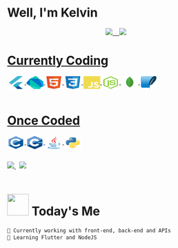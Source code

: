 # Well, I'm Kelvin

<div align="center">

  <a href="https://github.com/kelvins213">

  <img height="180em" src="https://github-readme-stats.vercel.app/api?username=kelvins213&show_icons=true&theme=dracula&include_all_commits=true&count_private=true"/>
  <img/>
  <img/>
  <img/>
  <img height="180em" src="https://github-readme-stats.vercel.app/api/top-langs/?username=kelvins213&layout=compact&langs_count=7&theme=dracula"/>

</div>

# Currently Coding
  
<div>
  
  <img align="center" alt="Kelvin-Flutter" height="30" width="40" src="https://raw.githubusercontent.com/devicons/devicon/master/icons/flutter/flutter-original.svg">
  
  <img align="center" alt="Kelvin-Dart" height="30" width="40" src="https://raw.githubusercontent.com/devicons/devicon/master/icons/dart/dart-original.svg">
  
  <img align="center" alt="Kelvin-HTML" height="30" width="40" src="https://raw.githubusercontent.com/devicons/devicon/master/icons/html5/html5-original.svg">
  
  <img align="center" alt="Kelvin-CSS" height="30" width="40" src="https://raw.githubusercontent.com/devicons/devicon/master/icons/css3/css3-original.svg">
  
  <img align="center" alt="Kelvin-Js" height="30" width="40" src="https://raw.githubusercontent.com/devicons/devicon/master/icons/javascript/javascript-plain.svg">
  
  <img align="center" alt="Kelvin-NodeJS" height="30" width="40" src="https://raw.githubusercontent.com/devicons/devicon/master/icons/nodejs/nodejs-original.svg">
  
  <img align="center" alt="Kelvin-MongoDB" height="30" width="40" src="https://raw.githubusercontent.com/devicons/devicon/master/icons/mongodb/mongodb-original.svg">
  
  <img align="center" alt="Kelvin-Sqlite" height="30" width="40" src="https://raw.githubusercontent.com/devicons/devicon//master/icons/sqlite/sqlite-original.svg"> 
</div>
<br>
  
# Once Coded
 
<div>
  <img align="center" alt="Kelvin-C" height="30" width="40" src="https://raw.githubusercontent.com/devicons/devicon/master/icons/c/c-original.svg">
 
  <img align="center" alt="Kelvin-C++" height="30" width="40" src="https://raw.githubusercontent.com/devicons/devicon/master/icons/cplusplus/cplusplus-original.svg">
  
  <img align="center" alt="Kelvin-Java" height="30" width="40" src="https://raw.githubusercontent.com/devicons/devicon/master/icons/java/java-original.svg">
  
  <img align="center" alt="Kelvin-Python" height="30" width="40" src="https://raw.githubusercontent.com/devicons/devicon/master/icons/python/python-original.svg">
</div>
  
##
  
<div>
  <a href="https://www.linkedin.com/in/kelvin-holanda-23b586250" target="_blank">
    <img src="https://img.shields.io/badge/-LinkedIn-%230077B5?style=for-the-badge&logo=linkedin&logoColor=white" target="_blank">
  </a> 
  <img/>
  <img/>
  <a href="mailto:kelvinotilio@gmail.com">
    <img src="https://img.shields.io/badge/Gmail-D14836?style=for-the-badge&logo=gmail&logoColor=white" target="_blank"/>
  </a>
</div>
<br>
  
# <img src = "https://user-images.githubusercontent.com/63050133/156777293-72a6e681-2582-4a9d-ad92-09d1181d47c7.gif" width = 50px height = 50px> Today's Me
```
🔭 Currently working with front-end, back-end and APIs
🌱 Learning Flutter and NodeJS
```
